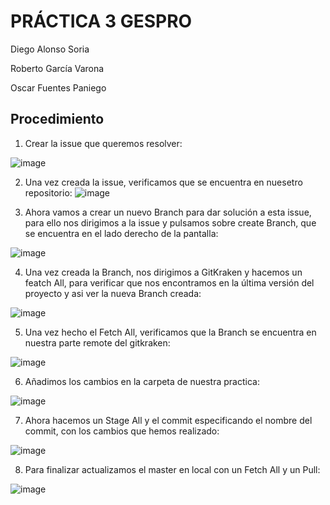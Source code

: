 # PRÁCTICA 3 GESPRO

Diego Alonso Soria

Roberto García Varona

Oscar Fuentes Paniego

## Procedimiento

1. Crear la issue que queremos resolver:

![image](https://github.com/user-attachments/assets/dbe3af56-94c0-4ac5-a263-d977958504f5)

2. Una vez creada la issue, verificamos que se encuentra en nuesetro repositorio:
![image](https://github.com/user-attachments/assets/e727b0de-3127-422a-807b-3fdcf22fa87f)

3. Ahora vamos a crear un nuevo Branch para dar solución a esta issue, para ello nos dirigimos a la issue y pulsamos sobre create Branch, que se encuentra en el lado derecho de la pantalla:

![image](https://github.com/user-attachments/assets/47d02a39-13f6-428e-a0b2-f508b4bdfdfa)

4. Una vez creada la Branch, nos dirigimos a GitKraken y hacemos un featch All, para verificar que nos encontramos en la última versión del proyecto y asi ver la nueva Branch creada:

![image](https://github.com/user-attachments/assets/f5adaeb8-5ad0-43ce-97a6-3e0d92d34843)

5. Una vez hecho el Fetch All, verificamos que la Branch se encuentra en nuestra parte remote del gitkraken:

![image](https://github.com/user-attachments/assets/877d46d8-c1d6-4b50-8c8e-503f947ddd9f)

6. Añadimos los cambios en la carpeta de nuestra practica:

![image](https://github.com/user-attachments/assets/65cd78ae-7f21-4286-83d0-69f9fb29dd98)

7. Ahora hacemos un Stage All y el commit especificando el nombre del commit, con los cambios que hemos realizado:

![image](https://github.com/user-attachments/assets/69074437-152b-44c8-ac51-14e2d2c73951)

8. Para finalizar actualizamos el master en local con un Fetch All y un Pull:

![image](https://github.com/user-attachments/assets/9c5b1399-e81c-473d-a727-36efe26a5cba)

